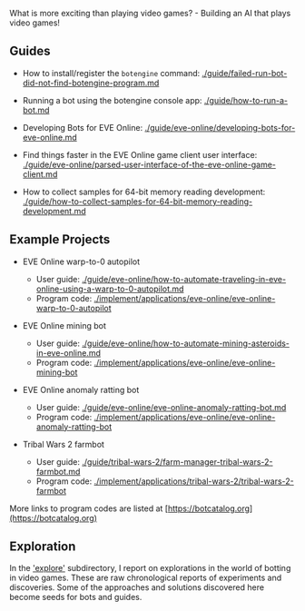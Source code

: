 What is more exciting than playing video games? - Building an AI that plays video games!

## Guides

+ How to install/register the `botengine` command: [./guide/failed-run-bot-did-not-find-botengine-program.md](./guide/failed-run-bot-did-not-find-botengine-program.md)

+ Running a bot using the botengine console app: [./guide/how-to-run-a-bot.md](./guide/how-to-run-a-bot.md)

+ Developing Bots for EVE Online: [./guide/eve-online/developing-bots-for-eve-online.md](./guide/eve-online/developing-bots-for-eve-online.md)

+ Find things faster in the EVE Online game client user interface: [./guide/eve-online/parsed-user-interface-of-the-eve-online-game-client.md](./guide/eve-online/parsed-user-interface-of-the-eve-online-game-client.md)

+ How to collect samples for 64-bit memory reading development: [./guide/how-to-collect-samples-for-64-bit-memory-reading-development.md](./guide/how-to-collect-samples-for-64-bit-memory-reading-development.md)

## Example Projects

+ EVE Online warp-to-0 autopilot
  + User guide: [./guide/eve-online/how-to-automate-traveling-in-eve-online-using-a-warp-to-0-autopilot.md](./guide/eve-online/how-to-automate-traveling-in-eve-online-using-a-warp-to-0-autopilot.md)
  + Program code: [./implement/applications/eve-online/eve-online-warp-to-0-autopilot](./implement/applications/eve-online/eve-online-warp-to-0-autopilot)

+ EVE Online mining bot
  + User guide: [./guide/eve-online/how-to-automate-mining-asteroids-in-eve-online.md](./guide/eve-online/how-to-automate-mining-asteroids-in-eve-online.md)
  + Program code: [./implement/applications/eve-online/eve-online-mining-bot](./implement/applications/eve-online/eve-online-mining-bot)

+ EVE Online anomaly ratting bot
  + User guide: [./guide/eve-online/eve-online-anomaly-ratting-bot.md](./guide/eve-online/eve-online-anomaly-ratting-bot.md)
  + Program code: [./implement/applications/eve-online/eve-online-anomaly-ratting-bot](./implement/applications/eve-online/eve-online-anomaly-ratting-bot)

+ Tribal Wars 2 farmbot
  + User guide: [./guide/tribal-wars-2/farm-manager-tribal-wars-2-farmbot.md](./guide/tribal-wars-2/farm-manager-tribal-wars-2-farmbot.md)
  + Program code: [./implement/applications/tribal-wars-2/tribal-wars-2-farmbot](./implement/applications/tribal-wars-2/tribal-wars-2-farmbot)


More links to program codes are listed at [https://botcatalog.org](https://botcatalog.org)

## Exploration

In the ['explore'](./explore) subdirectory, I report on explorations in the world of botting in video games. These are raw chronological reports of experiments and discoveries. Some of the approaches and solutions discovered here become seeds for bots and guides.
